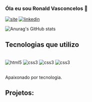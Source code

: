 ### Óla eu sou Ronald Vasconcelos 👋

[![site](https://img.shields.io/badge/ronald.dev.com.br-000000?style=for-the-badge&logo=About&logoColor=white)](linkdosite)
[![linkedin](https://img.shields.io/badge/LinkedIn-0077B5?style=for-the-badge&logo=linkedin&logoColor=white)](https://www.linkedin.com/in/ronald-vasconcelos-/)

![Anurag's GitHub stats](https://github-readme-stats.vercel.app/api?username=rrvdev&show_icons=true&theme=dark)

## Tecnologias que utilizo

  <div style="display: inline_block"><br/>
  <img align="center" alt= "html5" src="https://img.shields.io/badge/HTML5-E34F26?style=for-the-badge&logo=html5&logoColor=white" />
   <img align="center" alt= "css3" src="https://img.shields.io/badge/CSS3-1572B6?style=for-the-badge&logo=css3&logoColor=white" />
   <img align="center" alt= "css3" src="https://img.shields.io/badge/JavaScript-F7DF1E?style=for-the-badge&logo=javascript&logoColor=black" />
   <ig align="center" alt= "css3" src="https://img.shields.io/badge/Node.js-43853D?style=for-the-badge&logo=node.js&logoColor=white" />
   <img align="center" alt= "css3" src="https://img.shields.io/badge/Vue.js-35495E?style=for-the-badge&logo=vue.js&logoColor=4FC08D" />
  


  </div><br/>

Apaixonado por tecnologia.

## Projetos:

